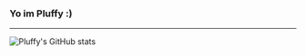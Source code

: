 ### Yo im Pluffy :)
---

![Pluffy's GitHub stats](https://github-readme-stats.vercel.app/api?username=PluffyDev&theme=prussian&show_icons=true)
